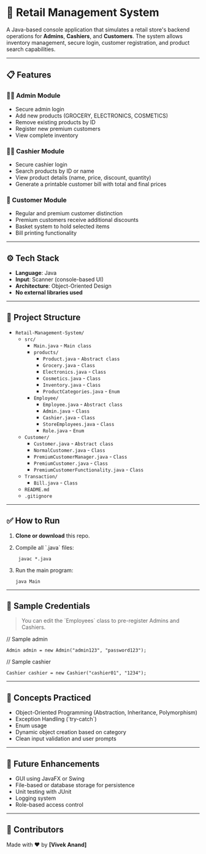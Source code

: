 # 🛒 Retail Management System

A Java-based console application that simulates a retail store's backend operations for **Admins**, **Cashiers**, and **Customers**. The system allows inventory management, secure login, customer registration, and product search capabilities.

---

## 📋 Features

### 👨‍💼 Admin Module
- Secure admin login
- Add new products (GROCERY, ELECTRONICS, COSMETICS)
- Remove existing products by ID
- Register new premium customers
- View complete inventory

### 👨‍💻 Cashier Module
- Secure cashier login
- Search products by ID or name
- View product details (name, price, discount, quantity)
- Generate a printable customer bill with total and final prices

### 👤 Customer Module
- Regular and premium customer distinction
- Premium customers receive additional discounts
- Basket system to hold selected items
- Bill printing functionality

---

## ⚙️ Tech Stack

- **Language**: Java
- **Input**: Scanner (console-based UI)
- **Architecture**: Object-Oriented Design
- **No external libraries used**

---

## 📁 Project Structure

- `Retail-Management-System/`
  - `src/`
    - `Main.java` - `Main class`
    - `products/`
      - `Product.java`  -  `Abstract class`
      - `Grocery.java`  -  `Class`
      - `Electronics.java`  -  `Class`
      - `Cosmetics.java`  -  `Class`
      - `Inventory.java`  -  `Class`
      - `ProductCategories.java`  -  `Enum`
    - `Employee/`
      - `Employee.java` -  `Abstract class`
      - `Admin.java` -  `Class`
      - `Cashier.java` -  `Class`
      - `StoreEmployees.java` -  `Class`
      - `Role.java` -  `Enum`
   - `Customer/`
      - `Customer.java` -  `Abstract class`
      - `NormalCustomer.java` -  `Class`
      - `PremiumCustomerManager.java` -  `Class`
      - `PremiumCustomer.java` -  `Class`
      - `PremiumCustomerFunctionality.java` -  `Class`
   - `Transaction/`
      - `Bill.java` -  `Class`
  - `README.md`
  - `.gitignore`

---

## ✅ How to Run

1. **Clone or download** this repo.
2. Compile all \`.java\` files:

   ```
    javac *.java
   ```

3. Run the main program:

    ```angular2html
   java Main
    ```

---

## 🧪 Sample Credentials

> You can edit the \`Employees\` class to pre-register Admins and Cashiers.

// Sample admin
```angular2html
Admin admin = new Admin("admin123", "password123");
```
// Sample cashier
```angular2html
Cashier cashier = new Cashier("cashier01", "1234");
```


---

## 🧠 Concepts Practiced

- Object-Oriented Programming (Abstraction, Inheritance, Polymorphism)
- Exception Handling (\`try-catch\`)
- Enum usage
- Dynamic object creation based on category
- Clean input validation and user prompts

---

## 📌 Future Enhancements

- GUI using JavaFX or Swing
- File-based or database storage for persistence
- Unit testing with JUnit
- Logging system
- Role-based access control

---

## 🙌 Contributors

Made with ❤️ by **[Vivek Anand]**
